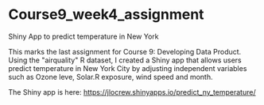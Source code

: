 # Course9_week4_assignment
Shiny App to predict temperature in New York

This marks the last assignment for Course 9: Developing Data Product.  Using the "airquality" R dataset, I created a Shiny app that allows users predict temperature in New York City by adjusting independent variables such as Ozone leve, Solar.R exposure, wind speed and month.

The Shiny app is here: https://jlocrew.shinyapps.io/predict_ny_temperature/

